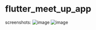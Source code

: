 # flutter_meet_up_app

screenshots:
![image](https://user-images.githubusercontent.com/74180772/213853842-8e9f4669-1738-44f0-954e-88da9829e5cb.png)
![image](https://user-images.githubusercontent.com/74180772/213853946-3522c6b2-3783-48e7-bd33-81894a5b1265.png)

